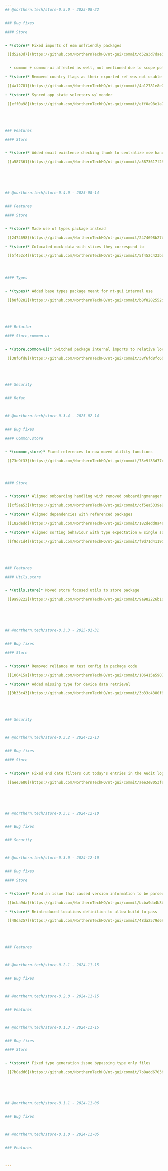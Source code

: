 ```yaml
---
## @northern.tech/store-0.5.0 - 2025-08-22


### Bug fixes

#### Store


- *(store)* Fixed imports of esm unfriendly packages

 ([d52a3d7](https://github.com/NorthernTechHQ/nt-gui/commit/d52a3d7dae5199b83f0e73dd3a6c10cf30118bb3))  by @mzedel


  - common + common-ui affected as well, not mentioned due to scope policy

- *(store)* Removed country flags as their exported ref was not usable externally

 ([4a12781](https://github.com/NorthernTechHQ/nt-gui/commit/4a12781e8e02efb1f465c5f7034789058c3ab927))  by @mzedel

- *(store)* Synced app state selectors w/ mender

 ([eff0a98](https://github.com/NorthernTechHQ/nt-gui/commit/eff0a98e1a72029cf8f7872682d6c9957d486f91))  by @mzedel





### Features

#### Store


- *(store)* Added email existence checking thunk to centralize msw handling

 ([a587361](https://github.com/NorthernTechHQ/nt-gui/commit/a5873617f28bf2f29c48dcc176f676d01d3e168f))  by @mzedel






## @northern.tech/store-0.4.0 - 2025-08-14


### Features

#### Store


- *(store)* Made use of types package instead

 ([2474698](https://github.com/NorthernTechHQ/nt-gui/commit/2474698b27b9c61a0201e4ee2671a39b5305339e))  by @mzedel

- *(store)* Colocated mock data with slices they correspond to

 ([5f452c4](https://github.com/NorthernTechHQ/nt-gui/commit/5f452c423bb7a6c6565ab89bdea68ef445c951f6))  by @mzedel




#### Types


- *(types)* Added base types package meant for nt-gui internal use

 ([b8f8282](https://github.com/NorthernTechHQ/nt-gui/commit/b8f8282552de39dc291a9d03b0281d984a2d0067))  by @mzedel





### Refactor

#### Store,common-ui


- *(store,common-ui)* Switched package internal imports to relative locations - to remove path mapping differences in vitest vs. tsup

 ([38f6fd8](https://github.com/NorthernTechHQ/nt-gui/commit/38f6fd8fc6b72caaf03f87bf2e7e9a9167aca6f0))  by @mzedel





### Security


### Refac



## @northern.tech/store-0.3.4 - 2025-02-14


### Bug fixes

#### Common,store


- *(common,store)* Fixed references to now moved utility functions

 ([73e9f33](https://github.com/NorthernTechHQ/nt-gui/commit/73e9f33d77c0c5773f05b3f0344d8f7350c62e8f))  by @mzedel




#### Store


- *(store)* Aligned onboarding handling with removed onboardingmanager

 ([cf5ea53](https://github.com/NorthernTechHQ/nt-gui/commit/cf5ea5339e88f3767c25358221f52060941363e4))  by @mzedel

- *(store)* Aligned dependencies with referenced packages

 ([182dedd](https://github.com/NorthernTechHQ/nt-gui/commit/182dedd8a4a1f81ed4f22bf9e345bc0e4f73cc2d))  by @mzedel

- *(store)* Aligned sorting behaviour with type expectation & single sorting function

 ([f9d71d4](https://github.com/NorthernTechHQ/nt-gui/commit/f9d71d411907d3ba0106c2c7da4a6f46e5ac2cb0))  by @mzedel





### Features

#### Utils,store


- *(utils,store)* Moved store focused utils to store package

 ([9a98222](https://github.com/NorthernTechHQ/nt-gui/commit/9a982226b1668632bcbb6be382bb4b2ce8d8fe14))  by @mzedel






## @northern.tech/store-0.3.3 - 2025-01-31


### Bug fixes

#### Store


- *(store)* Removed reliance on test config in package code

 ([106415a](https://github.com/NorthernTechHQ/nt-gui/commit/106415a590755e8400ba2b8a99069032fd6f6bcb))  by @mzedel

- *(store)* Added missing type for device data retrieval

 ([3b33c43](https://github.com/NorthernTechHQ/nt-gui/commit/3b33c4380f6cf47688452319ef0bf88554179eef))  by @mzedel





### Security



## @northern.tech/store-0.3.2 - 2024-12-13


### Bug fixes

#### Store


- *(store)* Fixed end date filters out today's entries in the Audit log and Devices

 ([aee3e80](https://github.com/NorthernTechHQ/nt-gui/commit/aee3e8053fe5744b99ab7432662c21c3fea38331))  by @aleksandrychev






## @northern.tech/store-0.3.1 - 2024-12-10


### Bug fixes


### Security



## @northern.tech/store-0.3.0 - 2024-12-10


### Bug fixes

#### Store


- *(store)* Fixed an issue that caused version information to be parsed wrong

 ([bcba9da](https://github.com/NorthernTechHQ/nt-gui/commit/bcba9da4b8b29d27481f17383af66cf791b36bd8))  by @mzedel

- *(store)* Reintroduced locations definition to allow build to pass

 ([48da257](https://github.com/NorthernTechHQ/nt-gui/commit/48da2579d6941a020493521d83d7c41fb5c75f2b))  by @mzedel





### Features



## @northern.tech/store-0.2.1 - 2024-11-15


### Bug fixes



## @northern.tech/store-0.2.0 - 2024-11-15


### Features



## @northern.tech/store-0.1.3 - 2024-11-15


### Bug fixes

#### Store


- *(store)* Fixed type generation issue bypassing type only files

 ([7b8add6](https://github.com/NorthernTechHQ/nt-gui/commit/7b8add6703b06fd1b45fb27dff8c86b29cc98eaf))  by @mzedel






## @northern.tech/store-0.1.1 - 2024-11-06


### Bug fixes



## @northern.tech/store-0.1.0 - 2024-11-05


### Features



---
```

